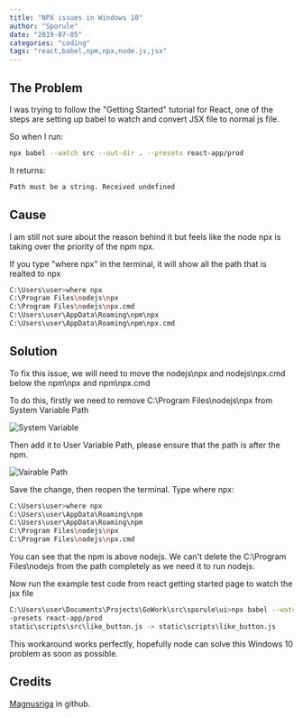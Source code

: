 ```yaml
---
title: "NPX issues in Windows 10"
author: "Sporule"
date: "2019-07-05"
categories: "coding"
tags: "react,babel,npm,npx,node.js,jsx"
---
```


## The Problem

I was trying to follow the "Getting Started" tutorial for React, one of the steps are setting up babel to watch and convert JSX file to normal js file.

So when I run:

```bash
npx babel --watch src --out-dir . --presets react-app/prod
```

It returns:

```bash
Path must be a string. Received undefined
```

## Cause

I am still not sure about the reason behind it but feels like the node npx is taking over the priority of the npm npx.

If you type "where npx" in the terminal, it will show all the path that is realted to npx

```bash
C:\Users\user>where npx
C:\Program Files\nodejs\npx
C:\Program Files\nodejs\npx.cmd
C:\Users\user\AppData\Roaming\npm\npx
C:\Users\user\AppData\Roaming\npm\npx.cmd
```

## Solution

To fix this issue, we will need to move the nodejs\npx and nodejs\npx.cmd below the npm\npx and npm\npx.cmd

To do this, firstly we need to remove C:\Program Files\nodejs\npx from System Variable Path

![System Variable](https://i.imgur.com/RhXANmy.png)

Then add it to User Variable Path, please ensure that the path is after the npm.

![Vairable Path](https://i.imgur.com/xmJNpPr.png)

Save the change, then reopen the terminal. Type where npx:

```bash
C:\Users\user>where npx
C:\Users\user\AppData\Roaming\npm
C:\Users\user\AppData\Roaming\npm
C:\Program Files\nodejs\npx
C:\Program Files\nodejs\npx.cmd
```

You can see that the npm is above nodejs. We can't delete the C:\Program Files\nodejs from the path completely as we need it to run nodejs.

Now run the example test code from react getting started page to watch the jsx file

```bash
C:\Users\user\Documents\Projects\GoWork\src\sporule\ui>npx babel --watch static\scripts\src --out-dir static\scripts\ -
-presets react-app/prod
static\scripts\src\like_button.js -> static\scripts\like_button.js
```

This workaround works perfectly, hopefully node can solve this Windows 10 problem as soon as possible.

## Credits

[Magnusriga](https://github.com/magnusriga) in github.